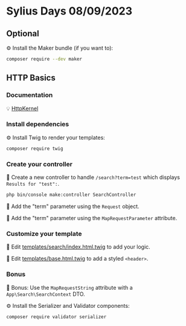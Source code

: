 # Sylius Days 08/09/2023

## Optional

⚙️ Install the Maker bundle (if you want to):
```bash
composer require --dev maker
```

## HTTP Basics

### Documentation

💡 [HttpKernel](https://symfony.com/doc/current/components/http_kernel.html)

### Install dependencies

⚙️ Install Twig to render your templates:
```bash
composer require twig
```

### Create your controller

📝 Create a new controller to handle `/search?term=test` which displays `Results for "test":`.
```bash
php bin/console make:controller SearchController
```

📝 Add the "term" parameter using the `Request` object.

📝 Add the "term" parameter using the `MapRequestParameter` attribute.

### Customize your template

📝 Edit [templates/search/index.html.twig](./templates/search/index.html.twig) to add your logic.

📝 Edit [templates/base.html.twig](./templates/base.html.twig) to add a styled `<header>`. 

### Bonus

🎁 Bonus: Use the `MapRequestString` attribute with a `App\Search\SearchContext` DTO.

⚙️ Install the Serializer and Validator components:
```bash
composer require validator serializer
```
